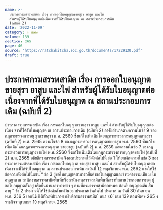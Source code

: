 ```yaml
---
name: >-
  ประกาศกรมสรรพสามิต เรื่อง การออกใบอนุญาตขายสุรา ยาสูบ และไพ่
  สำหรับผู้ได้รับใบอนุญาตต่อเนื่องจากที่ได้รับใบอนุญาต ณ สถานประกอบการเดิม
  (ฉบับที่ 2)
date: '2022-11-09'
category: ง พิเศษ
volume: 139
section: 265
page: 46
source: 'https://ratchakitcha.soc.go.th/documents/17229130.pdf'
draft: true
---
```


# ประกาศกรมสรรพสามิต เรื่อง การออกใบอนุญาตขายสุรา ยาสูบ และไพ่ สำหรับผู้ได้รับใบอนุญาตต่อเนื่องจากที่ได้รับใบอนุญาต ณ สถานประกอบการเดิม (ฉบับที่ 2)

ประกาศกรมสรรพสามิต เรื่อง การออกใบอนุญาตขายสุรา ยาสูบ และไพ่ สำหรับผู้ได้รับใบอนุญาตต่อเนื่อง จากที่ได้รับใบอนุญาต ณ สถานประกอบการเดิม (ฉบับที่ 2) อาศัยอำนาจตามความในข้อ 9 ของกฎกระทรวงการอนุญาตขายสุรา พ.ศ. 2560 ซึ่งแก้ไขเพิ่มเติมโดยกฎกระทรวงการอนุญาตขายสุรา (ฉบับที่ 2) พ.ศ. 2565 ความในข้อ 8 ของกฎกระทรวงการอนุญาตขายยาสูบ พ.ศ. 2560 ซึ่งแก้ไขเพิ่มเติมโดยกฎกระทรวงการอนุญาต ขายยาสูบ (ฉบั บที่ 2) พ.ศ. 2565 และความในข้อ 7 ของกฎกระทรวงการอนุญาตขายไพ่ พ.ศ. 2560 ซึ่งแก้ไขเพิ่มเติมโดยกฎกระทรวงการอนุญาตขายไพ่ (ฉบับที่ 2) พ.ศ. 2565 อธิบดีกรมสรรพสามิต จึงออกประกาศไว้ ดังต่อไปนี้ ข้อ 1 ให้ยกเลิกความในข้อ 3 ของประกาศกรมสรรพสามิต เรื่อง การออกใบอนุญาต ขายสุรา ยาสูบ และไพ่ สาหรับผู้ได้รับใบอนุญาตต่อเนื่องจากที่ได้รับใบอนุญาต ณ สถานประกอบการเดิม ลงวันที่ 12 พฤศจิกายน พ.ศ. 2562 และให้ใช้ข้อความดังต่อไปนี้แทน “ ข้อ 3 ผู้ขอใบอนุญาตสามารถยื่นคำขอใบอนุญาตและชำระค่าธรรมเนีย ม ใบอนุญาต ณ สานักงานสรรพสามิตพื้นที่หรือสานักงานสรรพสามิตพื้นที่สาขาที่สถานประกอบการของ ผู้ขอใบอนุญาตตั้งอยู่ หรือยื่นผ่านช่องทางต่าง ๆ ตามที่กรมสรรพสามิตกาหนด ก่อนใบอนุญาตเดิม สิ้นอายุ ” ข้อ 2 ประกาศนี้ให้ใช้บังคับตั้งแต่วันออกประกาศเป็นต้นไป ประกาศ ณ วันที่ 30 กันยายน พ.ศ. 256 5 เอกนิติ นิติทัณฑ์ประภาศ อธิบดีกรมสรรพสามิต ้ หนา 46 ่ เลม 139 ตอนพิเศษ 265 ง ราชกิจจานุเบกษา 10 พฤศจิกายน 2565
